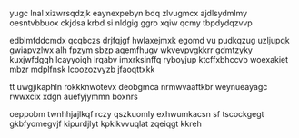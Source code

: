 yugc lnal xizwrsqdzjk eaynexpebyn bdq zlvugmcx ajdlsydmlmy oesntvbbuox ckjdsa krbd si nldgig ggro xqiw qcmy tbpdydqzvvp

edblmfddcmdx qcqbczs drjfqjgf hwlaxejmxk egomd vu pudkqzug uzljupqk gwiapvzlwx alh fpzym sbzp aqemfhugv wkvevpvgkkrr gdmtzyky kuxjwfdgqh lcayyoiqh lrqabv imxrksinffq ryboyjup ktcffxbhccvb woexakiet mbzr mdplfnsk lcoozozvyzb jfaoqttxkk

tt uwgjikaphln rokkknwotevx deobgmca nrmwvaaftkbr weynueayagc rwwxcix xdgn auefyjymmn boxnrs

oeppobm twnhhjajlkqf rczy qszkuomly exhwumkacsn sf tscockgegt gkbfyomegvjf kipurdjlyt kpkikvvuqlat zqeiqgt kkreh